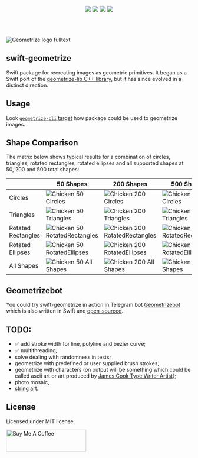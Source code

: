 <p align="center" style="padding-bottom:50px;">
<a href="https://github.com/valeriyvan/swift-geometrize/actions/workflows/build-run-tests.yml"><img src="https://github.com/valeriyvan/swift-geometrize/actions/workflows/build-run-tests.yml/badge.svg"/></a>
<a href="https://developer.apple.com/swift"><img src="https://img.shields.io/badge/Swift-5.x-orange.svg?style=flat"/></a> 
<a href="https://github.com/apple/swift-package-manager"><img src="https://img.shields.io/badge/SPM-compatible-brightgreen.svg"/></a> 
<a href="https://github.com/valeriyvan/swift-geometrize"><img src="https://img.shields.io/badge/Platforms-macOS%20%7C%20iOS%20%7C%20Linux-lightgrey"/></a> 
</p>

![Geometrize logo fulltext](https://github.com/valeriyvan/swift-geometrize/assets/1630974/57fec4a6-39f0-41c2-9220-0838b3a0f2c3)

## swift-geometrize

Swift package for recreating images as geometric primitives. It began as a Swift port of the [geometrize-lib C++ library](https://github.com/Tw1ddle/geometrize-lib), but it has since evolved in a distinct direction.

## Usage

Look [`geometrize-cli` target](https://github.com/valeriyvan/swift-geometrize/blob/main/Sources/geometrize-cli/main.swift) how package could be used to geometrize images.

## Shape Comparison

The matrix below shows typical results for a combination of circles, triangles, rotated rectangles, rotated ellipses and all supported shapes at 50, 200 and 500 total shapes:

|                    | 50 Shapes     | 200 Shapes    | 500 Shapes   |
| ------------------ | ------------- | ------------- | ------------ |
| Circles            | ![Chicken 50 Circles](https://github.com/valeriyvan/swift-geometrize/assets/1630974/a6be73e5-a050-48db-9aa5-3e1bd89e262a) | ![Chicken 200 Circles](https://github.com/valeriyvan/swift-geometrize/assets/1630974/d8c91920-20d4-4f20-8690-87b04bb57547) | ![Chicken 500 Circles](https://github.com/valeriyvan/swift-geometrize/assets/1630974/92d80ea7-1f32-4479-a4c6-dc9ea7f542f1) |
| Triangles          |![Chicken 50 Triangles](https://github.com/valeriyvan/swift-geometrize/assets/1630974/9f86e1e7-baf2-47dd-95e9-d4edcbb6cb9a) | ![Chicken 200 Triangles](https://github.com/valeriyvan/swift-geometrize/assets/1630974/5db19159-00a5-4e39-ba62-969e7832a021) | ![Chicken 500 Triangles](https://github.com/valeriyvan/swift-geometrize/assets/1630974/951d6e79-e306-4693-972f-b0eccb76307b) |
| Rotated Rectangles | ![Chicken 50 RotatedRectangles](https://github.com/valeriyvan/swift-geometrize/assets/1630974/24c2ce23-0c51-4c59-9114-097d8a245ad9) | ![Chicken 200 RotatedRectangles](https://github.com/valeriyvan/swift-geometrize/assets/1630974/8b67deaa-7975-4df2-b508-4ae75977ed25) | ![Chicken 500 RotatedRectangles](https://github.com/valeriyvan/swift-geometrize/assets/1630974/380b5422-60f7-467f-852d-47dc6dfd63e0) |
| Rotated Ellipses   | ![Chicken 50 RotatedEllipses](https://github.com/valeriyvan/swift-geometrize/assets/1630974/2b9b9f3a-3c83-4c33-b17a-83361c377399) | ![Chicken 200 RotatedEllipses](https://github.com/valeriyvan/swift-geometrize/assets/1630974/f66ead22-d77c-4d1c-a68b-1533e0225b07) |![Chicken 500 RotatedEllipses](https://github.com/valeriyvan/swift-geometrize/assets/1630974/47043915-08e7-4939-9c65-d5962f8f1af9) |
| All Shapes         | ![Chicken 50 All Shapes](https://github.com/valeriyvan/swift-geometrize/assets/1630974/a92de12f-cc32-45e8-8e51-1738d67e3f67) | ![Chicken 200 All Shapes](https://github.com/valeriyvan/swift-geometrize/assets/1630974/59fc400b-1030-426c-8ed1-ce47dfaf6598) | ![Chicken 500 All Shapes](https://github.com/valeriyvan/swift-geometrize/assets/1630974/32f532a0-7281-44ef-a258-3fa95f060024) |

## Geometrizebot

You could try swift-geometrize in action in Telegram bot [Geometrizebot](https://t.me/geometrizebot) which is also written in Swift and [open-sourced](https://github.com/valeriyvan/geometrizebot).

## TODO:
* ✅ add stroke width for line, polyline and bezier curve;
* ✅ multithreading;
* solve dealing with randomness in tests;
* geometrize with predefined or user supplied brush strokes;
* geometrize with characters (on output will be something which could be called ascii art or art produced by [James Cook Type Writer Artist](https://jamescookartwork.com));
* photo mosaic,
* [string art](https://en.wikipedia.org/wiki/String_art).

## License

Licensed under MIT license.

<a href="https://www.buymeacoffee.com/valeriyvan" target="_blank"><img src="https://cdn.buymeacoffee.com/buttons/v2/default-yellow.png" alt="Buy Me A Coffee" style="height: 60px !important;width: 217px !important;" ></a>
